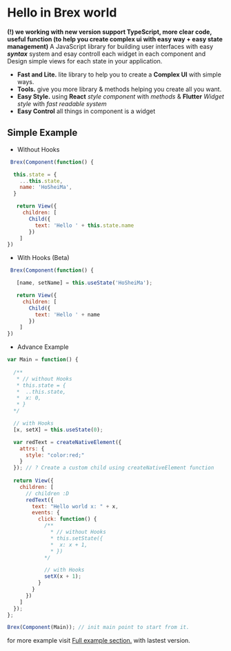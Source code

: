# Hello in Brex world
**(!) we working with new version support TypeScript, more clear code, useful function (to help you create complex ui with easy way + easy state management)**
A JavaScript library for building user interfaces with easy ***syntax*** system and esay controll each widget in each component and Design simple views for each state in your application.

- **Fast and Lite.** lite library to help you to create a **Complex UI** with simple ways.
- **Tools.** give you more library & methods helping you create all you want.
- **Easy Style.** using **React** *style component* with *methods* & **Flutter** *Widget style* with *fast readable system*
- **Easy Control** all things in component is a widget

## Simple Example

- Without Hooks

```javascript
 Brex(Component(function() {

  this.state = {
    ...this.state,
    name: 'HoSheiMa',
  }

   return View({
     children: [
       Child({
         text: 'Hello ' + this.state.name
       })
    ]
})
```

- With Hooks (Beta)

```javascript
 Brex(Component(function() {

   [name, setName] = this.useState('HoSheiMa'); 

   return View({
     children: [
       Child({
         text: 'Hello ' + name
       })
    ]
})
```

- Advance Example

```javascript
var Main = function() {
  
  /**
   * // without Hooks
   * this.state = {
   *  ..this.state,
   *  x: 0,
   * }
  */

  // with Hooks
  [x, setX] = this.useState(0);

  var redText = createNativeElement({
    attrs: {
      style: "color:red;"
    }
  }); // ? Create a custom child using createNativeElement function
  
  return View({
    children: [
      // children :D
      redText({
        text: "Hello world x: " + x,
        events: {
          click: function() {
            /**
              * // without Hooks
              * this.setState({
              *  x: x + 1,
              * })
            */

            // with Hooks
            setX(x + 1); 
          }
        }
      })
    ]
  });
};

Brex(Component(Main)); // init main point to start from it.
```

for more example visit [Full example section.](/examples/@component) with lastest version.
